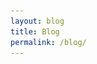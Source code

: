 ```yaml
---
layout: blog
title: Blog
permalink: /blog/
---
```


<head>
	<style>

		.thumbnail-grid {
			display: flex;
			flex-direction: row;
			flex-wrap: wrap;
		}

		.thumbnail-grid li {
			list-style-type: none;
			width: 350px;
		}

		.thumbnail-grid figure {
			margin-right: 5px;
		}

		.thumbnail {
			position: relative;
			width: 100%;
			height: 100%;
		}

		.thumbnail .overlay {
		    position: absolute;
		    top: 0;
		    left: 0;
		    width: 100%;
		    height: 100%;
		    display: none;
		}

		.thumbnail:hover .overlay {
		    display: block;
		    background: rgba(0,0,0,0.5);
			color: #fff;
		}

		.thumbnail:hover .overlay h2 {
			margin-left: 10px;
			margin-bottom: 0px;
		}

		.thumbnail:hover .overlay p {
			margin-left: 10px;
			font-size: 12px;
		}
	</style>
</head>

<body>

<div>
	<ul class="thumbnail-grid">
		<li>
			<a href="https://www.eastandrews.org/" title="Effective Altruism St Andrews">
				<figure>
					<div class="thumbnail">
						<img src="/images/thumbnails/EA-StA-website.png" alt="effective-altruism-st-andrews"/>
						<div class="overlay">
							<h2 style="font-weight: bold;">
								Effective Altruism St Andrews
							</h2>
							<p>
								A website that I helped set up for the Effective Altruism Chapter at the University of St Andrews
							</p>
						</div>
					</div>
				</figure>
			</a>
		</li>
		<li>
			<a href="https://github.com/spectroscopycafe/orbital-chaos" title="Orbital chaos">
				<figure>
					<div class="thumbnail">
						<img src="/images/thumbnails/orbital-chaos.png" alt="orbital-chaos"/>
						<div class="overlay">
							<h2 style="font-weight: bold;">
								Orbital chaos
							</h2>
							<p>
								A project for the 2021 Physics Thinkathon at the University of St Andrews, where we won in the "Most Innovative" category.  
							</p>
						</div>
					</div>
				</figure>
			</a>
		</li>
		<li>
			<a href="/2021/03/22/dynamical-billiards.html" title="Billiards on an elliptical table">
				<figure>
					<div class="thumbnail">
						<img src="/images/thumbnails/dynamical-billiards.png" alt="dynamical-billiards"/>
						<div class="overlay">
							<h2 style="font-weight: bold;">
								Billiards on an elliptical table
							</h2>
							<p>
								What happens if you play billiards on an elliptical table? (With one ball, no friction, no pockets, and a lot of free time.)
							</p>
						</div>
					</div>
				</figure>
			</a>
		</li>
		<li>
			<a href="/2021/02/04/conways-game-of-life.html" title="Conway's game of life">
				<figure>
					<div class="thumbnail">
						<img src="/images/thumbnails/conway-game-of-life.png" alt="conway-game-of-life"/>
						<div class="overlay">
							<h2 style="font-weight: bold;">
								Conway's Game of Life
							</h2>
							<p>
								A simulation of Conway’s Game of Life using Python and pygame, as a nice visualisation of cellular automata
							</p>
						</div>
					</div>
				</figure>
			</a>
		</li>
		<li>
			<a href="/2021/01/23/rainbows-and-rays.html" title="Rainbows and rays">
				<figure>
					<div class="thumbnail">
						<img src="/images/thumbnails/rainbows-and-rays.png" alt="rainbows-and-rays"/>
						<div class="overlay">
							<h2 style="font-weight: bold;">
								Rainbows and rays
							</h2>
							<p>
								A GeoGebra simulation showing how light interacts with a raindrop to form a rainbow, based on the ray optics descriptions by Newton and Descartes
							</p>
						</div>
					</div>
				</figure>
			</a>
		</li>
		<li>
			<a href="https://pandamagazine.wp.st-andrews.ac.uk/" title="PANDA Magazine">
				<figure>
					<div class="thumbnail">
						<img src="/images/thumbnails/panda-mag-website.png" alt="rainbows-and-rays"/>
						<div class="overlay">
							<h2 style="font-weight: bold;">
								Physics and Astronomy (PANDA) Magazine
							</h2>
							<p>
								A website that I helped set up for the physics magazine at the University of St Andrews.
							</p>
						</div>
					</div>
				</figure>
			</a>
		</li>
	</ul>
</div>

</body>

<br />
# Posts
*I'm currently in the process of improving some of my older posts. Reader beware!*